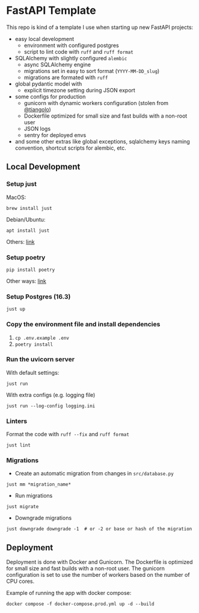 # FastAPI Template
This repo is kind of a template I use when starting up new FastAPI projects:
- easy local development
  - environment with configured postgres
  - script to lint code with `ruff` and `ruff format`
- SQLAlchemy with slightly configured `alembic`
  - async SQLAlchemy engine
  - migrations set in easy to sort format (`YYYY-MM-DD_slug`)
  - migrations are formated with `ruff`
- global pydantic model with 
  - explicit timezone setting during JSON export
- some configs for production
  - gunicorn with dynamic workers configuration (stolen from [@tiangolo](https://github.com/tiangolo))
  - Dockerfile optimized for small size and fast builds with a non-root user
  - JSON logs
  - sentry for deployed envs
- and some other extras like global exceptions, sqlalchemy keys naming convention, shortcut scripts for alembic, etc.

## Local Development

### Setup just
MacOS:
```shell
brew install just
```

Debian/Ubuntu:
```shell
apt install just
````

Others: [link](https://github.com/casey/just?tab=readme-ov-file#packages)

### Setup poetry
```shell
pip install poetry
```

Other ways: [link](https://python-poetry.org/docs/#installation)

### Setup Postgres (16.3)
```shell
just up
```
### Copy the environment file and install dependencies
1. `cp .env.example .env`
2. `poetry install`

### Run the uvicorn server
With default settings:
```shell
just run
```
With extra configs (e.g. logging file)
```shell
just run --log-config logging.ini
```

### Linters
Format the code with `ruff --fix` and `ruff format`
```shell
just lint
```

### Migrations
- Create an automatic migration from changes in `src/database.py`
```shell
just mm *migration_name*
```
- Run migrations
```shell
just migrate
```
- Downgrade migrations
```shell
just downgrade downgrade -1  # or -2 or base or hash of the migration
```

## Deployment
Deployment is done with Docker and Gunicorn. The Dockerfile is optimized for small size and fast builds with a non-root user. The gunicorn configuration is set to use the number of workers based on the number of CPU cores.

Example of running the app with docker compose:
```shell
docker compose -f docker-compose.prod.yml up -d --build
```